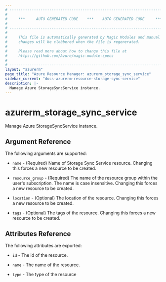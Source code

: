 ```yaml
---
# ----------------------------------------------------------------------------
#
#     ***     AUTO GENERATED CODE    ***    AUTO GENERATED CODE     ***
#
# ----------------------------------------------------------------------------
#
#     This file is automatically generated by Magic Modules and manual
#     changes will be clobbered when the file is regenerated.
#
#     Please read more about how to change this file at
#     https://github.com/Azure/magic-module-specs
#
# ----------------------------------------------------------------------------
layout: "azurerm"
page_title: "Azure Resource Manager: azurerm_storage_sync_service"
sidebar_current: "docs-azurerm-resource-storage-sync-service"
description: |-
  Manage Azure StorageSyncService instance.
---
```


# azurerm_storage_sync_service

Manage Azure StorageSyncService instance.


## Argument Reference

The following arguments are supported:

* `name` - (Required) Name of Storage Sync Service resource. Changing this forces a new resource to be created.

* `resource_group` - (Required) The name of the resource group within the user's subscription. The name is case insensitive. Changing this forces a new resource to be created.

* `location` - (Optional) The location of the resource. Changing this forces a new resource to be created.

* `tags` - (Optional) The tags of the resource. Changing this forces a new resource to be created.

## Attributes Reference

The following attributes are exported:

* `id` - The id of the resource.

* `name` - The name of the resource.

* `type` - The type of the resource
